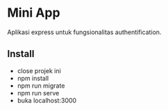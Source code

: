 # Mini App
Aplikasi express untuk fungsionalitas authentification.

## Install
- close projek ini
- npm install
- npm run migrate
- npm run serve
- buka localhost:3000